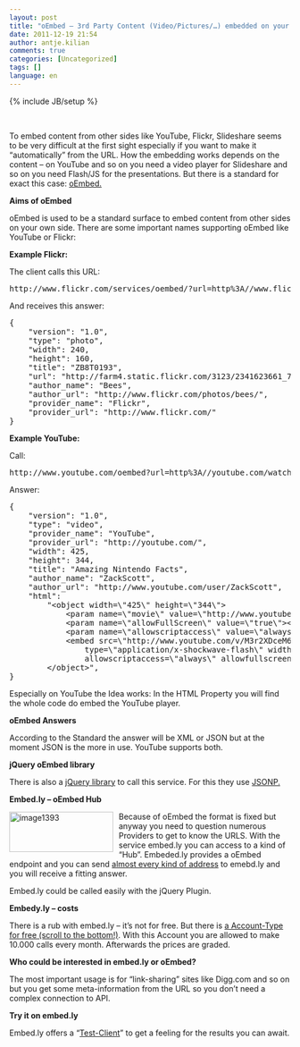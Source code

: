 ```yaml
---
layout: post
title: "oEmbed – 3rd Party Content (Video/Pictures/…) embedded on your own side"
date: 2011-12-19 21:54
author: antje.kilian
comments: true
categories: [Uncategorized]
tags: []
language: en
---
```

{% include JB/setup %}
&nbsp;

&nbsp;

To embed content from other sides like YouTube, Flickr, Slideshare seems to be very difficult at the first sight especially if you want to make it “automatically” from the URL. How the embedding works depends on the content – on YouTube and so on you need a video player for Slideshare and so on you need Flash/JS for the presentations. But there is a standard for exact this case: <a href="http://oembed.com/">oEmbed.</a>

<strong>Aims of oEmbed</strong>

oEmbed is used to be a standard surface to embed content from other sides on your own side. There are some important names supporting oEmbed like YouTube or Flickr:

<strong>Example Flickr:</strong>

The client calls this URL:
<div id="scid:812469c5-0cb0-4c63-8c15-c81123a09de7:baaad417-0975-4d49-b2f4-066f856357ed" class="wlWriterEditableSmartContent" style="margin: 0px; display: inline; float: none; padding: 0px;">
<pre class="c#">http://www.flickr.com/services/oembed/?url=http%3A//www.flickr.com/photos/bees/2341623661/</pre>
</div>
And receives this answer:
<div id="scid:812469c5-0cb0-4c63-8c15-c81123a09de7:8e2181e3-715a-4143-82b6-5e3144403129" class="wlWriterEditableSmartContent" style="margin: 0px; display: inline; float: none; padding: 0px;">
<pre class="c#">{
	"version": "1.0",
	"type": "photo",
	"width": 240,
	"height": 160,
	"title": "ZB8T0193",
	"url": "http://farm4.static.flickr.com/3123/2341623661_7c99f48bbf_m.jpg",
	"author_name": "Bees",
	"author_url": "http://www.flickr.com/photos/bees/",
	"provider_name": "Flickr",
	"provider_url": "http://www.flickr.com/"
}</pre>
</div>
<strong>Example YouTube:</strong>

Call:
<div id="scid:812469c5-0cb0-4c63-8c15-c81123a09de7:2d8e2329-6d3f-4765-9616-a71d75177c33" class="wlWriterEditableSmartContent" style="margin: 0px; display: inline; float: none; padding: 0px;">
<pre class="c#">http://www.youtube.com/oembed?url=http%3A//youtube.com/watch%3Fv%3DM3r2XDceM6A&amp;format=json</pre>
</div>
Answer:
<div id="scid:812469c5-0cb0-4c63-8c15-c81123a09de7:4488d140-1ebe-444c-8d65-d6dc713209e3" class="wlWriterEditableSmartContent" style="margin: 0px; display: inline; float: none; padding: 0px;">
<pre class="c#">{
	"version": "1.0",
	"type": "video",
	"provider_name": "YouTube",
	"provider_url": "http://youtube.com/",
	"width": 425,
	"height": 344,
	"title": "Amazing Nintendo Facts",
	"author_name": "ZackScott",
	"author_url": "http://www.youtube.com/user/ZackScott",
	"html":
		"&lt;object width=\"425\" height=\"344\"&gt;
			&lt;param name=\"movie\" value=\"http://www.youtube.com/v/M3r2XDceM6A&amp;fs=1\"&gt;&lt;/param&gt;
			&lt;param name=\"allowFullScreen\" value=\"true\"&gt;&lt;/param&gt;
			&lt;param name=\"allowscriptaccess\" value=\"always\"&gt;&lt;/param&gt;
			&lt;embed src=\"http://www.youtube.com/v/M3r2XDceM6A&amp;fs=1\"
				type=\"application/x-shockwave-flash\" width=\"425\" height=\"344\"
				allowscriptaccess=\"always\" allowfullscreen=\"true\"&gt;&lt;/embed&gt;
		&lt;/object&gt;",
}</pre>
</div>
Especially on YouTube the Idea works: In the HTML Property you will find the whole code do embed the YouTube player.

<strong>oEmbed Answers </strong>

According to the Standard the answer will be XML or JSON but at the moment JSON is the more in use. YouTube supports both.

<strong>jQuery oEmbed library </strong>

There is also a <a href="http://code.google.com/p/jquery-oembed/">jQuery library</a> to call this service. For this they use <a href="http://code-inside.de/blog/2009/12/11/howto-cross-domain-ajax-mit-jsonp-und-asp-net/">JSONP.</a>

<strong>Embed.ly – oEmbed Hub </strong>

<strong> </strong>

<a href="{{BASE_PATH}}/assets/wp-images-en/image1393.png"><img style="background-image: none; margin: 0px 10px 0px 0px; padding-left: 0px; padding-right: 0px; display: inline; float: left; padding-top: 0px; border: 0px;" title="image1393" src="{{BASE_PATH}}/assets/wp-images-en/image1393_thumb.png" border="0" alt="image1393" width="186" height="72" align="left" /></a>Because of oEmbed the format is fixed but anyway you need to question numerous Providers to get to know the URLS. With the service embed.ly you can access to a kind of “Hub”. Embeded.ly provides a oEmbed endpoint and you can send <a href="http://embed.ly/providers">almost every kind of address</a> to emebd.ly and you will receive a fitting answer.

Embed.ly could be called easily with the jQuery Plugin.

<strong> </strong>

<strong>Embedy.ly – costs </strong>

There is a rub with embed.ly – it’s not for free. But there is <a href="http://embed.ly/pricing">a Account-Type for free (scroll to the bottom!)</a>. With this Account you are allowed to make 10.000 calls every month. Afterwards the prices are graded.

<strong>Who could be interested in embed.ly or oEmbed? </strong>

<strong> </strong>

The most important usage is for “link-sharing” sites like Digg.com and so on but you get some meta-information from the URL so you don’t need a complex connection to API.

<strong>Try it on embed.ly</strong>

Embed.ly offers a “<a href="http://embed.ly/docs/explore/oembed?url=http%3A%2F%2Fvimeo.com%2F18150336">Test-Client</a>” to get a feeling for the results you can await.
